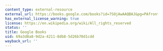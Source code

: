 ```yaml
---
content_type: external-resource
external_url: https://books.google.com/books?id=7SOjAwAAQBAJ&pg=PAfrontcover
has_external_license_warning: true
license: https://en.wikipedia.org/wiki/All_rights_reserved
status: ''
title: Google Books
uid: 69a3d8a8-9d2a-4211-8db8-5d26b70d1cdd
wayback_url: ''
---
```

